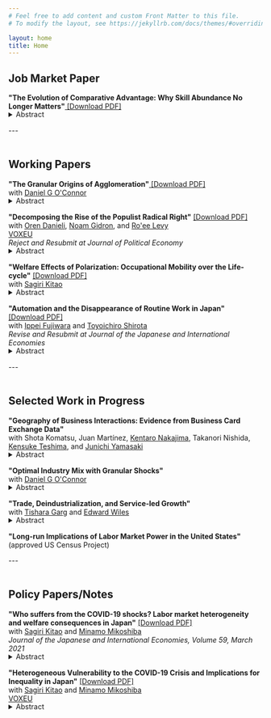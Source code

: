 ```yaml
---
# Feel free to add content and custom Front Matter to this file.
# To modify the layout, see https://jekyllrb.com/docs/themes/#overriding-theme-defaults

layout: home
title: Home
---
```

## Job Market Paper

**"The Evolution of Comparative Advantage: Why Skill Abundance No Longer Matters"**<a href="/files/research/KIKUCHI-skill-trade.pdf" target="_blank"> [Download PDF]</a><br>
<details style="margin-bottom: 15px; margin-top: -15px">
	<summary>Abstract</summary>
	This paper documents new facts about the evolution of comparative advantage and explores the causes and implications of this evolution. The key finding is that a country's skill abundance once implied a comparative advantage in skill-intensive sectors, but this relationship weakened in the 1990s and disappeared by the 2000s. I show that larger declines in the importance of skill abundance occur in countries and sectors with higher levels of automation, with no significant—or even opposite—variation observed with offshoring. A multi-sector quantitative trade model incorporating both automation and offshoring finds that automation, rather than offshoring, is the primary driver behind the change in comparative advantage, and that, without automation, skill abundance would have remained important after 2000. Automation increases skill premia in high-automation, developed countries and increases welfare globally while offshoring yields positive but smaller and more evenly distributed welfare effects.
</details>

---<br><br>
## Working Papers

**"The Granular Origins of Agglomeration"**<a href="/files/research/KIKUCHI-OCONNOR-granular-spatial.pdf" target="_blank"> [Download PDF]</a><br>
with  <a href="https://www.danielgoconnor.com" target="_blank">Daniel G O'Connor</a><br>
<details style="margin-bottom: 15px; margin-top: -15px">
	<summary>Abstract</summary>
	A few large firms dominate many local labor markets. This leaves workers vulnerable to firm-specific shocks. If one firm has a bad productivity shock in a small market, workers will be stuck with that unproductive employer, while in a large labor market, workers can move to another firm. Building on that insight, we present a model of local labor markets with a finite number of firms subject to idiosyncratic shocks. We show that there are increasing returns to scale which disappear as the number of firms goes to infinity. We also show that there can be under-entry of firms, especially in small markets. We then test the main mechanism in Japanese administrative data. We first confirm that payroll is less volatile in larger, less concentrated local labor markets. We also show that establishments with larger payroll shares adjust their employment less in response to a demand shock. Finally, we propose a quantitative, granular model of economic geography with free entry of firms and costly mobility of workers across sectors and commuting zones that we use to quantify the mechanism and do counterfactuals.
</details>

**"Decomposing the Rise of the Populist Radical Right"** <a href="/files/research/DGKL-Populism.pdf" target="_blank">[Download PDF]</a><br>
with <a href="https://www.orendanieli.com/home" target="_blank">Oren Danieli</a>, 
<a href="https://noamgidron.com/" target="_blank">Noam Gidron</a>, 
and <a href="https://www.roeelevy.com/" target="_blank">Ro'ee Levy</a><br>
 <a href="https://cepr.org/voxeu/columns/decomposing-rise-populist-radical-right-how-changes-priorities-explain-electoral" target="_blank">VOXEU</a><br>
*Reject and Resubmit at Journal of Political Economy* <br>
<details style="margin-bottom: 15px; margin-top: -15px">
	<summary>Abstract</summary>
	Support for populist radical right parties in Europe has dramatically increased in recent years. We decompose the rise of these parties from 2005 to 2020 into four components: shifts in party positions, changes in voter attributes (opinions and demographics), changes in voter priorities, and a residual. We merge two wide datasets on party positions and voter attributes and estimate voter priorities using a probabilistic voting model. We find that shifts in party positions and changes in voter attributes do not play a major role in the recent success of populist radical right parties. Instead, the primary driver behind their electoral success lies in voters’ changing priorities. Particularly, voters are less likely to decide which party to support based on parties’ economic positions. Rather, voters—mainly older, non-unionized, low-educated men—increasingly prioritize nativist cultural positions. This allows populist radical right parties to tap into a preexisting reservoir of culturally conservative voters. Using the same datasets, we provide a set of reduced-form evidence supporting our results. First, while parties’ positions have changed, these changes are not consistent with the main supply-side hypothesis for populist support. Second, on aggregate, voters have not adopted populist right-wing opinions. Third, voters are more likely to self-identify ideologically based on their cultural rather than their economic opinions.
</details>

**"Welfare Effects of Polarization: Occupational Mobility over the Life-cycle"** <a href="/files/research/KK-ROBOT.pdf" target="_blank">[Download PDF]</a><br>
with <a href="https://sites.google.com/site/sagirikitao/home" target="_blank">Sagiri Kitao</a><br>
<details style="margin-bottom: 15px; margin-top: -15px">
	<summary>Abstract</summary>
	What are the welfare effects of polarization: wage and employment losses of middle-class workers relative to low- and high-skill groups? We build a model of overlapping generations who choose consumption, savings, labor supply, and occupations over their life-cycles, and accumulate human capital. We simulate a wage shift observed since the early 1980s and investigate individuals’ responses. Polarization improves welfare of young individuals that are high-skilled, while it hurts low-skilled individuals across all ages and especially younger ones. The gain of the high-skilled is larger for generations entering in later periods, who can fully exploit the rising skill premium.
</details>

**"Automation and the Disappearance of Routine Work in Japan"** <a href="/files/research/FKS-robot-japan.pdf" target="_blank">[Download PDF]</a><br>
with <a href="https://sites.google.com/site/ippeifujiwara/" target="_blank">Ippei Fujiwara</a> and <a href="https://researchmap.jp/81332791111?lang=en" target="_blank">Toyoichiro Shirota</a><br>
*Revise and Resubmit at Journal of the Japanese and International Economies* <br>
<details style="margin-bottom: 15px; margin-top: -15px">
	<summary>Abstract</summary>
	We examine the implications of automation technology in Japan since 1980, comparing different local labor markets with different degrees of automation exposure. First, we do not find that automation reduces the employment rate within demographic groups and that automation encourages workers to move from regular to non-regular employment. Second, we show that automation shifts employment from routine occupations in the manufacturing sector to service sectors, while increasing the share of establishments and sales in the manufacturing sector. Finally, we show that this shift in labor demand is attributed to younger generations and non-college-educated workers.
</details>

---<br><br>
## Selected Work in Progress

**"Geography of Business Interactions: Evidence from Business Card Exchange Data"** <br>
with Shota Komatsu, 
Juan Martínez, 
<a href="https://knakajima.weebly.com/" target="_blank">Kentaro Nakajima</a>, 
Takanori Nishida, 
<a href="https://sites.google.com/site/kensuketeshima/" target="_blank">Kensuke Teshima</a>, and
 <a href="https://www.junichiyamasaki.com/" target="_blank">Junichi Yamasaki</a><br>
<details style="margin-bottom: 15px; margin-top: -15px">
	<summary>Abstract</summary>
	In-person business meetings are a critical driver of agglomeration benefits, yet the scarcity of data has hindered exploration into their nature. This study leverages a novel dataset obtained from a business card exchange application, used by 0.4 million workers in Tokyo, to examine the impact of geographical distance on business card exchanges and other types of business networks. By analyzing the moving of firms, we find a distinct pattern in how the frequency of business card exchanges decreases with distance, particularly noting a significant drop beyond a 500-meter radius. Additionally, we observe that the rate of decline in these exchanges due to distance closely correlates with the level of industry agglomeration, and we find similar drops in other types of business networks such as patent collaborations. These findings highlight the pivotal role of very local interaction in fostering agglomeration benefits.
</details>


**"Optimal Industry Mix with Granular Shocks"** <br>
with  <a href="https://www.danielgoconnor.com" target="_blank">Daniel G O'Connor</a><br>
<details style="margin-bottom: 15px; margin-top: -15px">
	<summary>Abstract</summary>
	When firms are subject to granular and industry-wide shocks, regions overspecialize, leaving workers overexposed. Using German employer-employee matched data, we study the optimal industrial policy incorporating heterogeneity in occupation, industry, and region.
</details>


**"Trade, Deindustrialization, and Service-led Growth"** <br>
with  <a href="https://tisharagarg.github.io/" target="_blank">Tishara Garg</a> and
 <a href="https://www.edward-wiles.com/" target="_blank">Edward Wiles</a>
<br>
<details style="margin-bottom: 15px; margin-top: -15px">
<summary>Abstract</summary>
We examine the impact of trade liberalization on structural change patterns in India. Leveraging district-level variations in sectoral composition, we find that districts with greater tariff reductions experienced larger declines in manufacturing employment shares. By extending Matsuyama’s 1992 model of deindustrialization to include a non-tradable service sector, we demonstrate analytically and through simulations that India's observed deindustrialization and service-led growth can be qualitatively attributed to trade liberalization. We aim to structurally estimate the model parameters to quantify the role of trade liberalization in driving these structural changes.
</details>


**"Long-run Implications of Labor Market Power in the United States"** <br>
(approved US Census Project) <br>

---<br><br>
## Policy Papers/Notes

**"Who suffers from the COVID-19 shocks? Labor market heterogeneity and welfare consequences in Japan"** <a href="/files/research/KKM-COVID19.pdf" target="_blank">[Download PDF]</a><br>
with  <a href="https://sites.google.com/site/sagirikitao/home" target="_blank">Sagiri Kitao</a> and
 <a href="https://sites.google.com/view/minamomikoshiba/home" target="_blank">Minamo Mikoshiba</a><br>
*Journal of the Japanese and International Economies, Volume 59, March 2021* <br>
<details style="margin-bottom: 15px; margin-top: -15px">
<summary>Abstract</summary>
Effects of the COVID-19 shocks in the Japanese labor market vary across workers of different age groups, genders, employment types, education levels, occupations, and industries. We document heterogeneous changes in employment and earnings in response to the COVID-19 shocks, observed in various data sources during the initial months after the onset of the pandemic in Japan. We then feed these shocks into a life-cycle model of heterogeneous agents to quantify welfare consequences of the COVID-19 shocks.
In each dimension of the heterogeneity, the shocks are amplified for those who earned less prior to the crisis. Contingent workers are hit harder than regular workers, younger workers than older workers, females than males, and workers engaged in social and non-flexible jobs than those in ordinary and flexible jobs. The most severely hurt by the COVID-19 shocks has been a group of female, contingent, low-skilled workers, engaged in social and non-flexible jobs and without a spouse of a different group.
</details>

**"Heterogeneous Vulnerability to the COVID-19 Crisis and Implications for Inequality in Japan"** <a href="/files/research/KKM-COVID19-note.pdf" target="_blank">[Download PDF]</a><br>
with  <a href="https://sites.google.com/site/sagirikitao/home" target="_blank">Sagiri Kitao</a> and
 <a href="https://sites.google.com/view/minamomikoshiba/home" target="_blank">Minamo Mikoshiba</a><br>
 <a href="https://cepr.org/voxeu/columns/heterogeneous-employment-vulnerability-and-inequality-japan" target="_blank">VOXEU</a><br>
<details style="margin-bottom: 15px; margin-top: -15px">
<summary>Abstract</summary>
We study how the COVID-19 crisis could affect earnings inequality across heterogeneous individuals in Japan. We use the Employment Status Survey (ESS) to identify groups of individuals who are more vulnerable to the COVID-19 shocks, which likely affect workers in different industries, occupations, and employment types in different magnitude. We assess the impact using various data and early evidence including expenditures data from the JCB Consumption NOW during the first weeks of the pandemic. Our study identifies significant heterogeneity in vulnerability to the COVID-19 shocks across workers of different types. We find that the crisis will hit low-income groups by more and is likely to significantly exacerbate inequality through multiple channels, calling for urgent and large-scale assistance targeted towards affected individuals.
</details>
